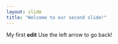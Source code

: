 ```yaml
---
layout: slide
title: "Welcome to our second slide!"
---
```

My first **edit**
Use the left arrow to go back!
